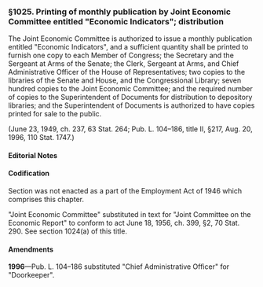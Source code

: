 ### §1025. Printing of monthly publication by Joint Economic Committee entitled "Economic Indicators"; distribution ###

The Joint Economic Committee is authorized to issue a monthly publication entitled "Economic Indicators", and a sufficient quantity shall be printed to furnish one copy to each Member of Congress; the Secretary and the Sergeant at Arms of the Senate; the Clerk, Sergeant at Arms, and Chief Administrative Officer of the House of Representatives; two copies to the libraries of the Senate and House, and the Congressional Library; seven hundred copies to the Joint Economic Committee; and the required number of copies to the Superintendent of Documents for distribution to depository libraries; and the Superintendent of Documents is authorized to have copies printed for sale to the public.

(June 23, 1949, ch. 237, 63 Stat. 264; Pub. L. 104–186, title II, §217, Aug. 20, 1996, 110 Stat. 1747.)

#### **Editorial Notes** ####

#### Codification ####

Section was not enacted as a part of the Employment Act of 1946 which comprises this chapter.

"Joint Economic Committee" substituted in text for "Joint Committee on the Economic Report" to conform to act June 18, 1956, ch. 399, §2, 70 Stat. 290. See section 1024(a) of this title.

#### Amendments ####

**1996**—Pub. L. 104–186 substituted "Chief Administrative Officer" for "Doorkeeper".